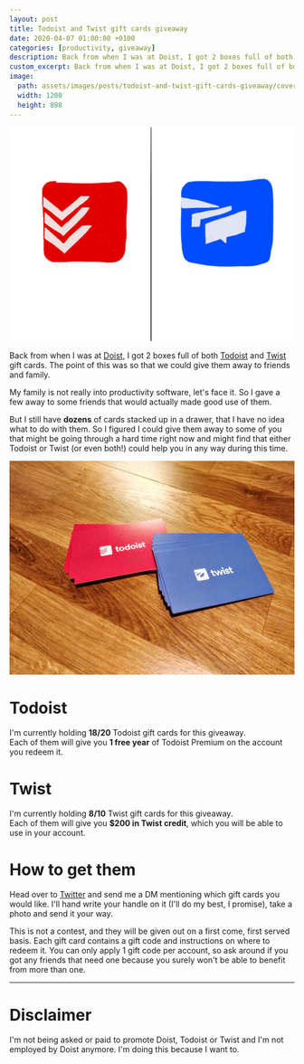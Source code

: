 ```yaml
---
layout: post
title: Todoist and Twist gift cards giveaway
date: 2020-04-07 01:00:00 +0100
categories: [productivity, giveaway]
description: Back from when I was at Doist, I got 2 boxes full of both Todoist and Twist gift cards. Now I'm giving them away.
custom_excerpt: Back from when I was at Doist, I got 2 boxes full of both Todoist and Twist gift cards. Now I'm giving them away.
image:
  path: assets/images/posts/todoist-and-twist-gift-cards-giveaway/cover.png
  width: 1200 
  height: 898
---
```


![Todoist and Twist logos](assets/images/posts/todoist-and-twist-gift-cards-giveaway/cover.png)

Back from when I was at [Doist](https://doist.com), I got 2 boxes full of both [Todoist](https://todoist.com) and [Twist](https://twist.com) gift cards. The point of this was so that we could give them away to friends and family.

My family is not really into productivity software, let's face it. So I gave a few away to some friends that would actually made good use of them.

But I still have **dozens** of cards stacked up in a drawer, that I have no idea what to do with them. So I figured I could give them away to some of you that might be going through a hard time right now and might find that either Todoist or Twist (or even both!) could help you in any way during this time.

![Todoist and Twist gift cards](assets/images/posts/todoist-and-twist-gift-cards-giveaway/todoist-twist-gift-cards.jpg)

# Todoist

I'm currently holding **18/20** Todoist gift cards for this giveaway.  
Each of them will give you **1 free year** of Todoist Premium on the account you redeem it.


# Twist

I'm currently holding **8/10** Twist gift cards for this giveaway.  
Each of them will give you **$200 in Twist credit**, which you will be able to use in your account.

# How to get them

Head over to [Twitter](https://twitter.com/pmpinto) and send me a DM mentioning which gift cards you would like. I'll hand write your handle on it (I'll do my best, I promise), take a photo and send it your way.

This is not a contest, and they will be given out on a first come, first served basis.
Each gift card contains a gift code and instructions on where to redeem it. You can only apply 1 gift code per account, so ask around if you got any friends that need one because you surely won't be able to benefit from more than one.

---

# Disclaimer

I'm not being asked or paid to promote Doist, Todoist or Twist and I'm not employed by Doist anymore. I'm doing this because I want to.

